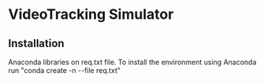 # VideoTracking Simulator

## Installation
Anaconda libraries on req.txt file. To install the environment using Anaconda run "conda create -n <environment-name> --file req.txt"
